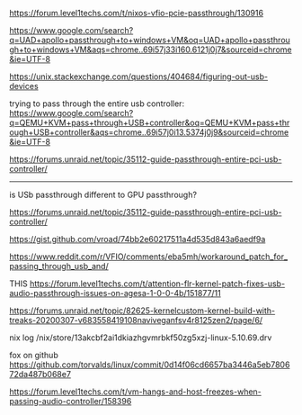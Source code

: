 https://forum.level1techs.com/t/nixos-vfio-pcie-passthrough/130916

https://www.google.com/search?q=UAD+apollo+passthrough+to+windows+VM&oq=UAD+apollo+passthrough+to+windows+VM&aqs=chrome..69i57j33i160.6121j0j7&sourceid=chrome&ie=UTF-8

https://unix.stackexchange.com/questions/404684/figuring-out-usb-devices


trying to pass through the entire usb controller:
https://www.google.com/search?q=QEMU+KVM+pass+through+USB+controller&oq=QEMU+KVM+pass+through+USB+controller&aqs=chrome..69i57j0i13.5374j0j9&sourceid=chrome&ie=UTF-8

https://forums.unraid.net/topic/35112-guide-passthrough-entire-pci-usb-controller/

___
is USb passthrough different to GPU passthrough?


https://forums.unraid.net/topic/35112-guide-passthrough-entire-pci-usb-controller/

https://gist.github.com/vroad/74bb2e60217511a4d535d843a6aedf9a



https://www.reddit.com/r/VFIO/comments/eba5mh/workaround_patch_for_passing_through_usb_and/

THIS
https://forum.level1techs.com/t/attention-flr-kernel-patch-fixes-usb-audio-passthrough-issues-on-agesa-1-0-0-4b/151877/11


https://forums.unraid.net/topic/82625-kernelcustom-kernel-build-with-treaks-20200307-v683558419108naviveganfsv4r8125zen2/page/6/




nix log /nix/store/13akcbf2ai1dkiazhgvmrbkf50zg5xzj-linux-5.10.69.drv


fox on github
https://github.com/torvalds/linux/commit/0d14f06cd6657ba3446a5eb780672da487b068e7

https://forum.level1techs.com/t/vm-hangs-and-host-freezes-when-passing-audio-controller/158396
 